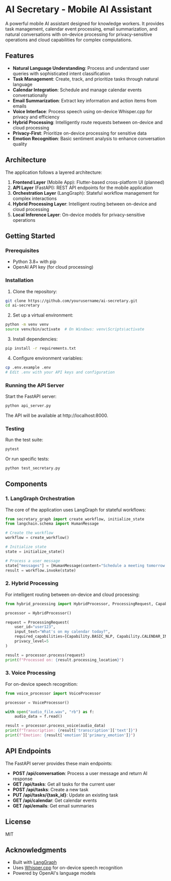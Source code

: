 # AI Secretary - Mobile AI Assistant

A powerful mobile AI assistant designed for knowledge workers. It provides task management, calendar event processing, email summarization, and natural conversations with on-device processing for privacy-sensitive operations and cloud capabilities for complex computations.

## Features

- **Natural Language Understanding**: Process and understand user queries with sophisticated intent classification
- **Task Management**: Create, track, and prioritize tasks through natural language
- **Calendar Integration**: Schedule and manage calendar events conversationally
- **Email Summarization**: Extract key information and action items from emails
- **Voice Interface**: Process speech using on-device Whisper.cpp for privacy and efficiency
- **Hybrid Processing**: Intelligently route requests between on-device and cloud processing
- **Privacy-First**: Prioritize on-device processing for sensitive data
- **Emotion Recognition**: Basic sentiment analysis to enhance conversation quality

## Architecture

The application follows a layered architecture:

1. **Frontend Layer** (Mobile App): Flutter-based cross-platform UI (planned)
2. **API Layer** (FastAPI): REST API endpoints for the mobile application
3. **Orchestration Layer** (LangGraph): Stateful workflow management for complex interactions
4. **Hybrid Processing Layer**: Intelligent routing between on-device and cloud processing
5. **Local Inference Layer**: On-device models for privacy-sensitive operations

## Getting Started

### Prerequisites

- Python 3.8+ with pip
- OpenAI API key (for cloud processing)

### Installation

1. Clone the repository:
```bash
git clone https://github.com/yourusername/ai-secretary.git
cd ai-secretary
```

2. Set up a virtual environment:
```bash
python -m venv venv
source venv/bin/activate  # On Windows: venv\Scripts\activate
```

3. Install dependencies:
```bash
pip install -r requirements.txt
```

4. Configure environment variables:
```bash
cp .env.example .env
# Edit .env with your API keys and configuration
```

### Running the API Server

Start the FastAPI server:
```bash
python api_server.py
```

The API will be available at http://localhost:8000.

### Testing

Run the test suite:
```bash
pytest
```

Or run specific tests:
```bash
python test_secretary.py
```

## Components

### 1. LangGraph Orchestration

The core of the application uses LangGraph for stateful workflows:

```python
from secretary_graph import create_workflow, initialize_state
from langchain.schema import HumanMessage

# Create the workflow
workflow = create_workflow()

# Initialize state
state = initialize_state()

# Process a user message
state["messages"] = [HumanMessage(content="Schedule a meeting tomorrow at 2pm")]
result = workflow.invoke(state)
```

### 2. Hybrid Processing

For intelligent routing between on-device and cloud processing:

```python
from hybrid_processing import HybridProcessor, ProcessingRequest, Capability

processor = HybridProcessor()

request = ProcessingRequest(
    user_id="user123",
    input_text="What's on my calendar today?",
    required_capabilities=[Capability.BASIC_NLP, Capability.CALENDAR_INTEGRATION],
    privacy_level=5
)

result = processor.process(request)
print(f"Processed on: {result.processing_location}")
```

### 3. Voice Processing

For on-device speech recognition:

```python
from voice_processor import VoiceProcessor

processor = VoiceProcessor()

with open("audio_file.wav", "rb") as f:
    audio_data = f.read()

result = processor.process_voice(audio_data)
print(f"Transcription: {result['transcription']['text']}")
print(f"Emotion: {result['emotion']['primary_emotion']}")
```

## API Endpoints

The FastAPI server provides these main endpoints:

- **POST /api/conversation**: Process a user message and return AI response
- **GET /api/tasks**: Get all tasks for the current user
- **POST /api/tasks**: Create a new task
- **PUT /api/tasks/{task_id}**: Update an existing task
- **GET /api/calendar**: Get calendar events
- **GET /api/emails**: Get email summaries

## License

MIT

## Acknowledgments

- Built with [LangGraph](https://github.com/langchain-ai/langgraph)
- Uses [Whisper.cpp](https://github.com/ggerganov/whisper.cpp) for on-device speech recognition
- Powered by OpenAI's language models